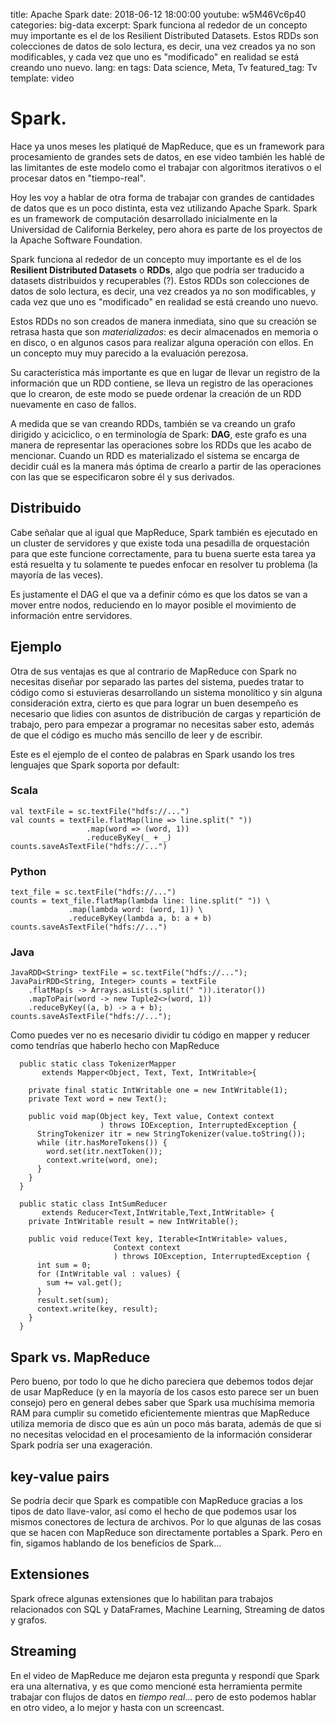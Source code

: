 title: Apache Spark
date: 2018-06-12 18:00:00
youtube: w5M46Vc6p40
categories: big-data
excerpt: Spark funciona al rededor de un concepto muy importante es el de los Resilient Distributed Datasets. Estos RDDs son colecciones de datos de solo lectura, es decir, una vez creados ya no son modificables, y cada vez que uno es "modificado" en realidad se está creando uno nuevo.
lang: en
tags: Data science, Meta, Tv
featured_tag: Tv
template: video

# Spark. 
Hace ya unos meses les platiqué de MapReduce, que es un framework para procesamiento de grandes sets de datos, en ese video también les hablé de las limitantes de este modelo como el trabajar con algoritmos iterativos o el procesar datos en "tiempo-real". 

Hoy les voy a hablar de otra forma de trabajar con grandes de cantidades de datos que es un poco distinta, esta vez utilizando Apache Spark. Spark es un framework de computación desarrollado inicialmente en la Universidad de California Berkeley, pero ahora es parte de los proyectos de la Apache Software Foundation.

Spark funciona al rededor de un concepto muy importante es el de los **Resilient Distributed Datasets** o **RDDs**, algo que podría ser traducido a datasets distribuidos y recuperables (?). Estos RDDs son colecciones de datos de solo lectura, es decir, una vez creados ya no son modificables, y cada vez que uno es "modificado" en realidad se está creando uno nuevo.

Estos RDDs no son creados de manera inmediata, sino que su creación se retrasa hasta que son *materializados*: es decir almacenados en memoria o en disco, o en algunos casos para realizar alguna operación con ellos. En un concepto muy muy parecido a la evaluación perezosa.

Su característica más importante es que en lugar de llevar un registro de la información que un RDD contiene, se lleva un registro de las operaciones que lo crearon, de este modo se puede ordenar la creación de un RDD nuevamente en caso de fallos.

A medida que se van creando RDDs, también se va creando un grafo dirigido y aciciclico, o en terminología de Spark: **DAG**, este grafo es una manera de representar las operaciones sobre los RDDs que les acabo de mencionar. Cuando un RDD es materializado el sistema se encarga de decidir cuál es la manera más óptima de crearlo a partir de las operaciones con las que se especificaron sobre él y sus derivados.

## Distribuido  
Cabe señalar que al igual que MapReduce, Spark también es ejecutado en un cluster de servidores y que existe toda una pesadilla de orquestación para que este funcione correctamente, para tu buena suerte esta tarea ya está resuelta y tu solamente te puedes enfocar en resolver tu problema (la mayoría de las veces). 

Es justamente el DAG el que va a definir cómo es que los datos se van a mover entre nodos, reduciendo en lo mayor posible el movimiento de información entre servidores.

## Ejemplo  
Otra de sus ventajas es que al contrario de MapReduce con Spark no necesitas diseñar por separado las partes del sistema, puedes tratar to código como si estuvieras desarrollando un sistema monolítico y sin alguna consideración extra, cierto es que para lograr un buen desempeño es necesario que lidies con asuntos de distribución de cargas y repartición de trabajo, pero para empezar a programar no necesitas saber esto, además de que el código es mucho más sencillo de leer y de escribir.

Este es el ejemplo de el conteo de palabras en Spark usando los tres lenguajes que Spark soporta por default:

### Scala 
 
```
val textFile = sc.textFile("hdfs://...")
val counts = textFile.flatMap(line => line.split(" "))
                 .map(word => (word, 1))
                 .reduceByKey(_ + _)
counts.saveAsTextFile("hdfs://...")
```

### Python  

```
text_file = sc.textFile("hdfs://...")
counts = text_file.flatMap(lambda line: line.split(" ")) \
             .map(lambda word: (word, 1)) \
             .reduceByKey(lambda a, b: a + b)
counts.saveAsTextFile("hdfs://...")
```

### Java  

```
JavaRDD<String> textFile = sc.textFile("hdfs://...");
JavaPairRDD<String, Integer> counts = textFile
    .flatMap(s -> Arrays.asList(s.split(" ")).iterator())
    .mapToPair(word -> new Tuple2<>(word, 1))
    .reduceByKey((a, b) -> a + b);
counts.saveAsTextFile("hdfs://...");
```

Como puedes ver no es necesario dividir tu código en mapper y reducer como tendrías que haberlo hecho con  MapReduce  

```
  public static class TokenizerMapper
       extends Mapper<Object, Text, Text, IntWritable>{

    private final static IntWritable one = new IntWritable(1);
    private Text word = new Text();

    public void map(Object key, Text value, Context context
                    ) throws IOException, InterruptedException {
      StringTokenizer itr = new StringTokenizer(value.toString());
      while (itr.hasMoreTokens()) {
        word.set(itr.nextToken());
        context.write(word, one);
      }
    }
  }

  public static class IntSumReducer
       extends Reducer<Text,IntWritable,Text,IntWritable> {
    private IntWritable result = new IntWritable();

    public void reduce(Text key, Iterable<IntWritable> values,
                       Context context
                       ) throws IOException, InterruptedException {
      int sum = 0;
      for (IntWritable val : values) {
        sum += val.get();
      }
      result.set(sum);
      context.write(key, result);
    }
  }
```

## Spark vs. MapReduce  
Pero bueno, por todo lo que he dicho pareciera que debemos todos dejar de usar MapReduce (y en la mayoría de los casos esto parece ser un buen consejo) pero en general debes saber que Spark usa muchísima memoria RAM para cumplir su cometido eficientemente mientras que MapReduce utiliza memoria de disco que es aún un poco más barata, además de que si no necesitas velocidad en el procesamiento de la información considerar Spark podría ser una exageración.  

## key-value pairs 
Se podría decir que Spark es compatible con MapReduce gracias a los tipos de dato llave-valor, así como el hecho de que podemos usar los mismos conectores de lectura de archivos. Por lo que algunas de las cosas que se hacen con MapReduce son directamente portables a Spark. Pero en fin, sigamos hablando de los beneficios de Spark...

## Extensiones  
Spark ofrece algunas extensiones que lo habilitan para trabajos relacionados con SQL y DataFrames, Machine Learning, Streaming de datos y grafos.  

## Streaming  
En el video de MapReduce me dejaron esta pregunta y respondí que Spark era una alternativa, y es que como mencioné esta herramienta permite trabajar con flujos de datos en *tiempo real*... pero de esto podemos hablar en otro video, a lo mejor y hasta con un screencast.
